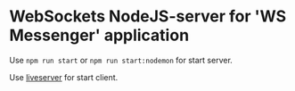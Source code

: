 # WebSockets NodeJS-server for 'WS Messenger' application
Use `npm run start` or `npm run start:nodemon` for start server.

Use [liveserver](https://marketplace.visualstudio.com/items?itemName=ritwickdey.LiveServer) for start client.

